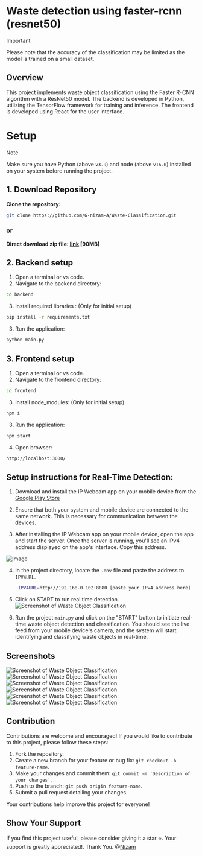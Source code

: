 # Waste detection using faster-rcnn (resnet50)

> [!IMPORTANT]
> Please note that the accuracy of the classification may be limited as the model is trained on a small dataset.
> 

## Overview

This project implements waste object classification using the Faster R-CNN algorithm with a ResNet50 model. The backend is developed in Python, utilizing the TensorFlow framework for training and inference. The frontend is developed using React for the user interface.

# Setup
> [!NOTE]
> Make sure you have Python (above `v3.9`) and node (above `v16.0`) installed on your system before running the project.


## 1. Download Repository
 **Clone the repository:**
```bash
git clone https://github.com/G-nizam-A/Waste-Classification.git
```
### or

**Direct download zip file: [link](https://github.com/G-nizam-A/Waste-Classification/archive/refs/heads/main.zip) [90MB]**


## 2. Backend setup


1. Open a terminal or vs code.
2. Navigate to the backend directory:
```bash
cd backend
```
3. Install required libraries : (Only for initial setup)
```bash
pip install -r requirements.txt
```
3. Run the application:
```bash
python main.py
```

## 3. Frontend setup

1. Open a terminal or vs code.
2. Navigate to the frontend directory:
```bash
cd frontend
```
3. Install node_modules: (Only for initial setup)
```bash
npm i
```
3. Run the application:
```bash
npm start
```
4. Open browser:
```bash
http://localhost:3000/
```

## Setup instructions for Real-Time Detection:

1. Download and install the IP Webcam app on your mobile device from the [Google Play Store](https://play.google.com/store/apps/details?id=com.pas.webcam)
   
2. Ensure that both your system and mobile device are connected to the same network. This is necessary for communication between the devices.
   
3. After installing the IP Webcam app on your mobile device, open the app and start the server. Once the server is running, you'll see an IPv4 address displayed on the app's interface. Copy this address.

![image](https://github.com/G-nizam-A/Waste-Classification/assets/109983860/606988c4-e8f2-49ec-b49c-212238303fb3)

4. In the project directory, locate the `.env` file and paste the address to `IPV4URL`.
   ```bash
    IPV4URL=http://192.168.0.102:8080 [paste your IPv4 address here]
    ```
4. Click on START to run real time detection.
   ![Screenshot of Waste Object Classification](screenshots/Screenshot6.png)
   
5. Run the project `main.py` and click on the "START" button to initiate real-time waste object detection and classification. You should see the live feed from your mobile device's camera, and the system will start identifying and classifying waste objects in real-time.


## Screenshots

![Screenshot of Waste Object Classification](screenshots/Screenshot1.png)
![Screenshot of Waste Object Classification](screenshots/Screenshot2.png)
![Screenshot of Waste Object Classification](screenshots/Screenshot3.png)
![Screenshot of Waste Object Classification](screenshots/Screenshot4.png)
![Screenshot of Waste Object Classification](screenshots/Screenshot5.png)
![Screenshot of Waste Object Classification](screenshots/Screenshot7.png)

## Contribution

Contributions are welcome and encouraged! If you would like to contribute to this project, please follow these steps:

1. Fork the repository.
2. Create a new branch for your feature or bug fix: `git checkout -b feature-name`.
3. Make your changes and commit them: `git commit -m 'Description of your changes'`.
4. Push to the branch: `git push origin feature-name`.
5. Submit a pull request detailing your changes.

Your contributions help improve this project for everyone!

## Show Your Support

If you find this project useful, please consider giving it a star ⭐. Your support is greatly appreciated!.
Thank You.
@[Nizam](https://github.com/G-nizam-A)

